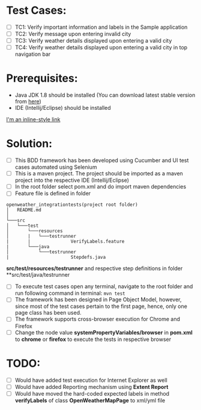 # Test Cases:

- [ ] TC1: Verify important information and labels in the Sample application
- [ ] TC2: Verify message upon entering invalid city
- [ ] TC3: Verify weather details displayed upon entering a valid city
- [ ] TC4: Verify weather details displayed upon entering a valid city in top navigation bar

# Prerequisites:
- Java JDK 1.8 should be installed (You can download latest stable version from [here](https://www.oracle.com/technetwork/java/javaee/downloads/jdk8-downloads-2133151.html))
- IDE (Intellij/Eclipse) should be installed

[I'm an inline-style link](https://www.google.com)

# Solution:
- [ ] This BDD framework has been developed using Cucumber and UI test cases automated using Selenium
- [ ] This is a maven project. The project should be imported as a maven project into the respective IDE (Intellij/Eclipse)
- [ ] In the root folder select pom.xml and do import maven dependencies
- [ ] Feature file is defined in folder 
```
openweather_integrationtests(project root folder)
│   README.md 
│
└───src
│   └───test
│       └───resources
│       |   └───testrunner
|       |               VerifyLabels.feature
|       └───java
│           └───testrunner
|                       Stepdefs.java
```
**src/test/resources/testrunner** and respective step definitions in folder **src/test/java/testrunner

- [ ] To execute test cases open any terminal, navigate to the root folder and run following command in terminal:
        `mvn test`
- [ ] The framework has been designed in Page Object Model, however, since most of the test cases pertain to the first page, hence, only one page class has been used.
- [ ] The framework supports cross-browser execution for Chrome and Firefox
- [ ] Change the node value **systemPropertyVariables/browser** in **pom.xml** to **chrome** or **firefox** to execute the tests in respective browser

# TODO:
- [ ] Would have added test execution for Internet Explorer as well
- [ ] Would have added Reporting mechanism using **Extent Report**
- [ ] Would have moved the hard-coded expected labels in method **verifyLabels** of class **OpenWeatherMapPage** to xml/yml file
